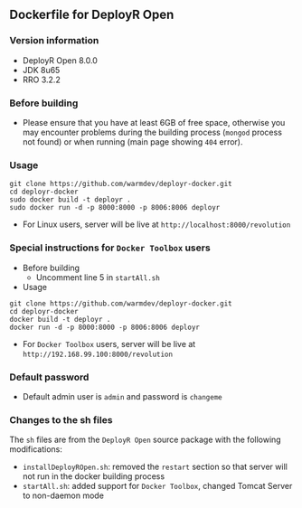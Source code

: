## Dockerfile for DeployR Open

### Version information

* DeployR Open 8.0.0
* JDK 8u65
* RRO 3.2.2

### Before building

* Please ensure that you have at least 6GB of free space, otherwise you may encounter problems during the building process (`mongod` process not found) or when running (main page showing `404` error).
 
### Usage

```
git clone https://github.com/warmdev/deployr-docker.git
cd deployr-docker
sudo docker build -t deployr .
sudo docker run -d -p 8000:8000 -p 8006:8006 deployr
```

* For Linux users, server will be live at `http://localhost:8000/revolution`

### Special instructions for `Docker Toolbox` users

* Before building
    - Uncomment line 5 in `startAll.sh`
* Usage

```
git clone https://github.com/warmdev/deployr-docker.git
cd deployr-docker
docker build -t deployr .
docker run -d -p 8000:8000 -p 8006:8006 deployr
```

* For `Docker Toolbox` users, server will be live at `http://192.168.99.100:8000/revolution`

### Default password

* Default admin user is `admin` and password is `changeme`

### Changes to the sh files

The `sh` files are from the `DeployR Open` source package with the following modifications:

* `installDeployROpen.sh`: removed the `restart` section so that server will not run in the docker building process
* `startAll.sh`: added support for `Docker Toolbox`, changed Tomcat Server to non-daemon mode
